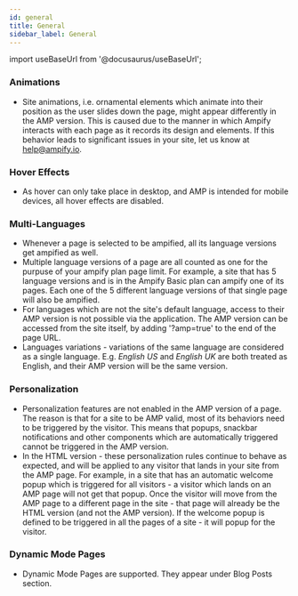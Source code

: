 ```yaml
---
id: general
title: General
sidebar_label: General
---
```

import useBaseUrl from '@docusaurus/useBaseUrl'; 

### Animations
* Site animations, i.e. ornamental elements which animate into their position as the user slides down the page, might appear differently in the AMP version. This is caused due to the manner in which Ampify interacts with each page as it records its design and elements. If this behavior leads to significant issues in your site, let us know at help@ampify.io.
### Hover Effects
* As hover can only take place in desktop, and AMP is intended for mobile devices, all hover effects are disabled.
### Multi-Languages
* Whenever a page is selected to be ampified, all its language versions get ampified as well. 
* Multiple language versions of a page are all counted as one for the purpuse of your ampify plan page limit. For example, a site that has 5 language versions and is in the Ampify Basic plan can ampify one of its pages. Each one of the 5 different language versions of that single page will also be ampified.
* For languages which are not the site's default language, access to their AMP version is not possible via the application. The AMP version can be accessed from the site itself, by adding '?amp=true' to the end of the page URL.
* Languages variations - variations of the same language are considered as a single language. E.g. *English US* and *English UK* are both treated as English, and their AMP version will be the same version.
### Personalization
* Personalization features are not enabled in the AMP version of a page. The reason is that for a site to be AMP valid, most of its behaviors need to be triggered by the visitor. This means that popups, snackbar notifications and other components which are automatically triggered cannot be triggered in the AMP version.
* In the HTML version - these personalization rules continue to behave as expected, and will be applied to any visitor that lands in your site from the AMP page. For example, in a site that has an automatic welcome popup which is triggered for all visitors - a visitor which lands on an AMP page will not get that popup. Once the visitor will move from the AMP page to a different page in the site - that page will already be the HTML version (and not the AMP version). If the welcome popup is defined to be triggered in all the pages of a site - it will popup for the visitor.
### Dynamic Mode Pages
* Dynamic Mode Pages are supported. They appear under Blog Posts section.
